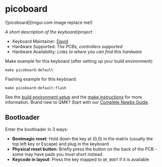 # picoboard

![picoboard](imgur.com image replace me!)

*A short description of the keyboard/project*

* Keyboard Maintainer: [David](https://github.com/david-andrino)
* Hardware Supported: *The PCBs, controllers supported*
* Hardware Availability: *Links to where you can find this hardware*

Make example for this keyboard (after setting up your build environment):

    make picoboard:default

Flashing example for this keyboard:

    make picoboard:default:flash

See the [build environment setup](https://docs.qmk.fm/#/getting_started_build_tools) and the [make instructions](https://docs.qmk.fm/#/getting_started_make_guide) for more information. Brand new to QMK? Start with our [Complete Newbs Guide](https://docs.qmk.fm/#/newbs).

## Bootloader

Enter the bootloader in 3 ways:

* **Bootmagic reset**: Hold down the key at (0,0) in the matrix (usually the top left key or Escape) and plug in the keyboard
* **Physical reset button**: Briefly press the button on the back of the PCB - some may have pads you must short instead
* **Keycode in layout**: Press the key mapped to `QK_BOOT` if it is available

